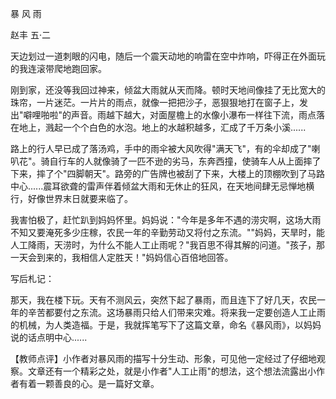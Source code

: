 暴 风 雨

赵丰 五·二

天边划过一道刺眼的闪电，随后一个震天动地的响雷在空中炸响，吓得正在外面玩的我连滚带爬地跑回家。

刚到家，还没等我回过神来，倾盆大雨就从天而降。顿时天地间像挂了无比宽大的珠帘，一片迷茫。一片片的雨点，就像一把把沙子，恶狠狠地打在窗子上，发出"噼哩啪啦"的声音。雨越下越大，对面屋檐上的水像小瀑布一样往下流，雨点落在地上，溅起一个个白色的水泡。地上的水越积越多，汇成了千万条小溪......

路上的行人早已成了落汤鸡，手中的雨伞被大风吹得"满天飞"，有的伞却成了"喇叭花"。骑自行车的人就像骑了一匹不逊的劣马，东奔西撞，使骑车人从上面摔了下来，摔了个"四脚朝天"。路旁的广告牌也被刮了下来，大楼上的顶棚吹到了马路中心......震耳欲聋的雷声伴着倾盆大雨和无休止的狂风，在天地间肆无忌惮地横行，好像世界末日就要来临了。

我害怕极了，赶忙趴到妈妈怀里。妈妈说："今年是多年不遇的涝灾啊，这场大雨不知又要淹死多少庄稼，农民一年的辛勤劳动又将付之东流。""妈妈，天旱时，能人工降雨，天涝时，为什么不能人工止雨呢？"我百思不得其解的问道。"孩子，那一天会到来的，我相信人定胜天！"妈妈信心百倍地回答。

写后札记：

那天，我在楼下玩。天有不测风云，突然下起了暴雨，而且连下了好几天，农民一年的辛苦都要付之东流。这场暴雨只给人们带来灾难。将来我一定要创造人工止雨的机械，为人类造福。于是，我就挥笔写下了这篇文章，命名《暴风雨》，以妈妈说的话点明中心......

【教师点评】小作者对暴风雨的描写十分生动、形象，可见他一定经过了仔细地观察。文章还有一个精彩之处，就是小作者"人工止雨"的想法，这个想法流露出小作者有着一颗善良的心。是一篇好文章。
